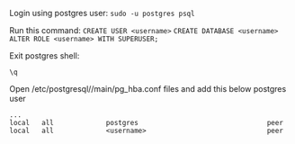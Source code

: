 Login using postgres user:
`sudo -u postgres psql`

Run this command:
`CREATE USER <username>`
`CREATE DATABASE <username>`
`ALTER ROLE <username> WITH SUPERUSER;`

Exit postgres shell:

`\q`

Open /etc/postgresql/<version>/main/pg_hba.conf files and add this below postgres user
```
...
local   all             postgres                                peer
local   all             <username>                              peer
```
